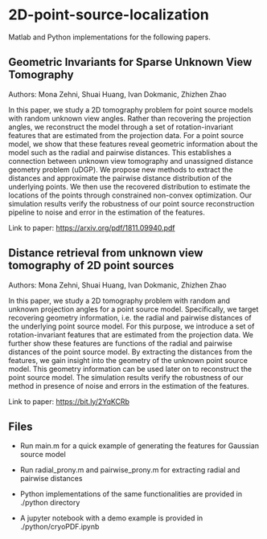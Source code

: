 # 2D-point-source-localization
Matlab and Python implementations for the following papers.

## Geometric Invariants for Sparse Unknown View Tomography
Authors: Mona Zehni, Shuai Huang, Ivan Dokmanic, Zhizhen Zhao

In this paper, we study a 2D tomography problem for point source models with random unknown view angles. 
Rather than recovering the projection angles, we reconstruct the model through a set of rotation-invariant features that are estimated from the projection data. For a point source model, we show that these features reveal geometric information about the model such as the radial and pairwise distances. This establishes a connection between unknown view tomography and unassigned distance geometry problem (uDGP). We propose new methods to extract the distances and approximate the pairwise distance distribution of the underlying points. We then use the recovered distribution to estimate the locations of the points through constrained non-convex optimization. Our simulation results verify the robustness of our point source reconstruction pipeline to noise and error in the estimation of the features.

Link to paper: https://arxiv.org/pdf/1811.09940.pdf

## Distance retrieval from unknown view tomography of 2D point sources
Authors: Mona Zehni, Shuai Huang, Ivan Dokmanic, Zhizhen Zhao

In this paper, we study a 2D tomography problem with random and unknown projection angles for a point source model. Specifically, we target recovering geometry information, i.e. the radial and pairwise distances of the underlying point source model. For this purpose, we introduce a set of rotation-invariant features that are estimated from the projection data. We further show these features are functions of the radial and pairwise distances of the point source model. By extracting the distances from the features, we gain insight into the geometry of the unknown point source model. This geometry information can be used later on to reconstruct the point source model. The simulation results verify the robustness of our method in presence of noise and errors in the estimation of the features.

Link to paper: https://bit.ly/2YqKCRb

## Files
- Run main.m for a quick example of generating the features for Gaussian source model

- Run radial_prony.m and pairwise_prony.m for extracting radial and pairwise distances

- Python implementations of the same functionalities are provided in ./python directory

- A jupyter notebook with a demo example is provided in ./python/cryoPDF.ipynb
